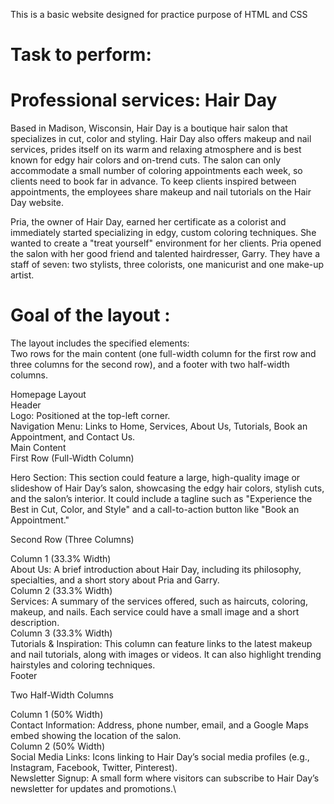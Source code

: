 This is a basic website designed for practice purpose of HTML and CSS

# Task to perform:

# Professional services: Hair Day  

Based in Madison, Wisconsin, Hair Day is a boutique hair salon that specializes in cut, color and styling. Hair Day also offers makeup and nail services, prides itself on its warm and relaxing atmosphere and is best known for edgy hair colors and on-trend cuts. The salon can only accommodate a small number of coloring appointments each week, so clients need to book far in advance. To keep clients inspired between appointments, the employees share makeup and nail tutorials on the Hair Day website. 

Pria, the owner of Hair Day, earned her certificate as a colorist and immediately started specializing in edgy, custom coloring techniques. She wanted to create a "treat yourself" environment for her clients. Pria opened the salon with her good friend and talented hairdresser, Garry. They have a staff of seven: two stylists, three colorists, one manicurist and one make-up artist.

# Goal of the layout :
The layout includes the specified elements: <br>
Two rows for the main content (one full-width column for the first row and three columns for the second row), and a footer with two half-width columns.

Homepage Layout\
Header\
Logo: Positioned at the top-left corner.\
Navigation Menu: Links to Home, Services, About Us, Tutorials, Book an Appointment, and Contact Us.\
Main Content\
First Row (Full-Width Column)

Hero Section: This section could feature a large, high-quality image or slideshow of Hair Day’s salon, showcasing the edgy hair colors, stylish cuts, and the salon’s interior. It could include a tagline such as "Experience the Best in Cut, Color, and Style" and a call-to-action button like "Book an Appointment."

Second Row (Three Columns)

Column 1 (33.3% Width)\
About Us: A brief introduction about Hair Day, including its philosophy, specialties, and a short story about Pria and Garry.\
Column 2 (33.3% Width)\
Services: A summary of the services offered, such as haircuts, coloring, makeup, and nails. Each service could have a small image and a short description.\
Column 3 (33.3% Width)\
Tutorials & Inspiration: This column can feature links to the latest makeup and nail tutorials, along with images or videos. It can also highlight trending hairstyles and coloring techniques.\
Footer

Two Half-Width Columns

Column 1 (50% Width)\
Contact Information: Address, phone number, email, and a Google Maps embed showing the location of the salon.\
Column 2 (50% Width)\
Social Media Links: Icons linking to Hair Day’s social media profiles (e.g., Instagram, Facebook, Twitter, Pinterest).\
Newsletter Signup: A small form where visitors can subscribe to Hair Day’s newsletter for updates and promotions.\
